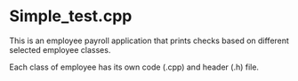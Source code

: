 # Simple_test.cpp
  This is an employee payroll application that prints checks based on different selected employee classes.
  
  Each class of employee has its own code (.cpp) and header (.h) file.
